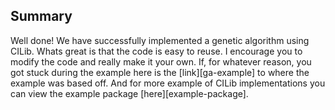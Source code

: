 ## Summary

Well done!
We have successfully implemented a genetic algorithm using CILib.
Whats great is that the code is easy to reuse.
I encourage you to modify the code and really make it your own.
If, for whatever reason, you got stuck during the example here is the [link][ga-example] to where the example was based off.
And for more example of CILib implementations you can view the example package [here][example-package].